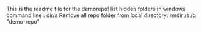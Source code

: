 This is the readme file for the demorepo!
list hidden folders in windows command line : dir/a
Remove all repo folder from local directory: rmdir /s /q "demo-repo"
